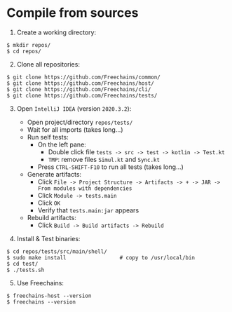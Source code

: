 # Compile from sources

1. Create a working directory:

```
$ mkdir repos/
$ cd repos/
```

2. Clone all repositories:

```
$ git clone https://github.com/Freechains/common/
$ git clone https://github.com/Freechains/host/
$ git clone https://github.com/Freechains/cli/
$ git clone https://github.com/Freechains/tests/
```

3. Open `IntelliJ IDEA` (version `2020.3.2`):
    - Open project/directory `repos/tests/`
    - Wait for all imports (takes long...)
    - Run self tests:
        - On the left pane:
            - Double click file `tests -> src -> test -> kotlin -> Test.kt`
            - `TMP`: remove files `Simul.kt` and `Sync.kt`
        - Press `CTRL-SHIFT-F10` to run all tests (takes long...)
    - Generate artifacts:
        - Click `File -> Project Structure -> Artifacts -> + -> JAR -> From modules with dependencies`
        - Click `Module -> tests.main`
        - Click `OK`
        - Verify that `tests.main:jar` appears
    - Rebuild artifacts:
        - Click `Build -> Build artifacts -> Rebuild`

4. Install & Test binaries:

```
$ cd repos/tests/src/main/shell/
$ sudo make install                 # copy to /usr/local/bin
$ cd test/
$ ./tests.sh
```

5. Use Freechains:

```
$ freechains-host --version
$ freechains --version
```
